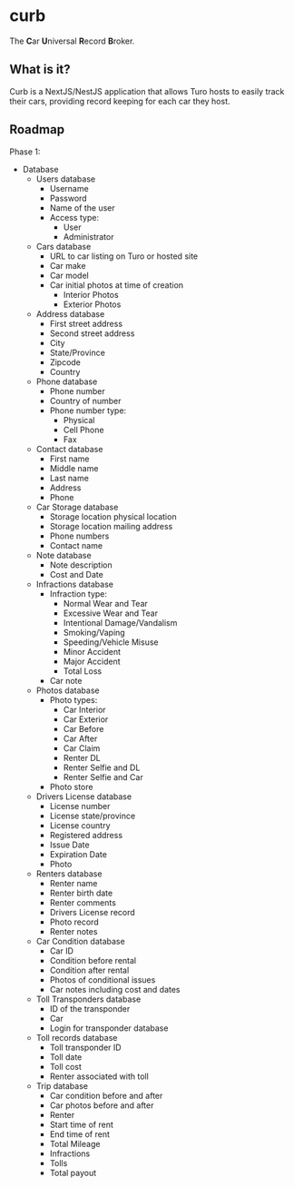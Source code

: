 # curb

The **C**ar **U**niversal **R**ecord **B**roker.

## What is it?

Curb is a NextJS/NestJS application that allows Turo hosts to easily
track their cars, providing record keeping for each car they host.

## Roadmap

Phase 1:
- Database
  - Users database
    - Username
    - Password
    - Name of the user
    - Access type:
      - User
      - Administrator
  - Cars database
    - URL to car listing on Turo or hosted site
    - Car make
    - Car model
    - Car initial photos at time of creation
      - Interior Photos
      - Exterior Photos
  - Address database
    - First street address
    - Second street address
    - City
    - State/Province
    - Zipcode
    - Country
  - Phone database
    - Phone number
    - Country of number
    - Phone number type:
      - Physical
      - Cell Phone
      - Fax
  - Contact database
    - First name
    - Middle name
    - Last name
    - Address
    - Phone
  - Car Storage database
    - Storage location physical location
    - Storage location mailing address
    - Phone numbers
    - Contact name
  - Note database
    - Note description
    - Cost and Date
  - Infractions database
    - Infraction type:
      - Normal Wear and Tear
      - Excessive Wear and Tear
      - Intentional Damage/Vandalism
      - Smoking/Vaping
      - Speeding/Vehicle Misuse
      - Minor Accident
      - Major Accident
      - Total Loss
    - Car note
  - Photos database
    - Photo types:
      - Car Interior
      - Car Exterior
      - Car Before
      - Car After
      - Car Claim
      - Renter DL
      - Renter Selfie and DL
      - Renter Selfie and Car
    - Photo store
  - Drivers License database
    - License number
    - License state/province
    - License country
    - Registered address
    - Issue Date
    - Expiration Date
    - Photo
  - Renters database
    - Renter name
    - Renter birth date
    - Renter comments
    - Drivers License record
    - Photo record
    - Renter notes
  - Car Condition database
    - Car ID
    - Condition before rental
    - Condition after rental
    - Photos of conditional issues
    - Car notes including cost and dates
  - Toll Transponders database
    - ID of the transponder
    - Car
    - Login for transponder database
  - Toll records database
    - Toll transponder ID
    - Toll date
    - Toll cost
    - Renter associated with toll
  - Trip database
    - Car condition before and after
    - Car photos before and after
    - Renter
    - Start time of rent
    - End time of rent
    - Total Mileage
    - Infractions
    - Tolls
    - Total payout
